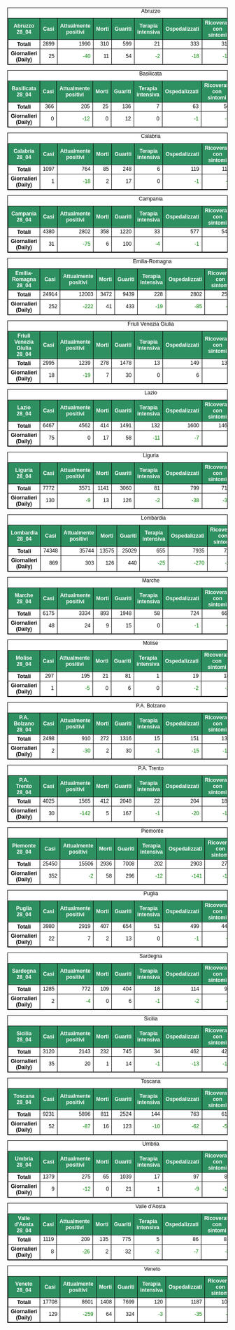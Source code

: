 <table style=" color:black; font-size:12; font-family:arial; text-align:center; " cellpadding="2.5" cellspacing="0" border="1" bordercolor="black" bgcolor="#FFFFFF">
			<caption>Abruzzo</caption>
			<tr style="color:#FFFFFF;background:#2E9061">
				<th>Abruzzo 28_04</th>
				<th>Casi</th>
				<th>Attualmente positivi</th>
				<th>Morti</th>
				<th>Guariti</th>
				<th>Terapia intensiva</th>
				<th>Ospedalizzati</th>
				<th>Ricoverati con sintomi</th>
				<th>Isolamento domiciliare</th>
				<th>Tamponi</th>
			</tr>
			<tr>
				<th>Totali</th>
				<td align="right"> 2899</td>
				<td align="right"> 1990</td>
				<td align="right"> 310</td>
				<td align="right"> 599</td>
				<td align="right"> 21</td>
				<td align="right"> 333</td>
				<td align="right"> 312</td>
				<td align="right"> 1657</td>
				<td align="right"> 35356</td>
			</tr>
			<tr>
				<th>Giornalieri (Daily)</th>
				<td align="right"> 25</td>
				<td align="right" style=" color:green; "> -40</td>
				<td align="right"> 11</td>
				<td align="right"> 54</td>
				<td align="right" style=" color:green; "> -2</td>
				<td align="right" style=" color:green; "> -18</td>
				<td align="right" style=" color:green; "> -16</td>
				<td align="right" style=" color:green; "> -22</td>
				<td align="right"> 1180</td>
			</tr>
</table>

<table style=" color:black; font-size:12; font-family:arial; text-align:center; " cellpadding="2.5" cellspacing="0" border="1" bordercolor="black" bgcolor="#FFFFFF">
			<caption>Basilicata</caption>
			<tr style="color:#FFFFFF;background:#2E9061">
				<th>Basilicata 28_04</th>
				<th>Casi</th>
				<th>Attualmente positivi</th>
				<th>Morti</th>
				<th>Guariti</th>
				<th>Terapia intensiva</th>
				<th>Ospedalizzati</th>
				<th>Ricoverati con sintomi</th>
				<th>Isolamento domiciliare</th>
				<th>Tamponi</th>
			</tr>
			<tr>
				<th>Totali</th>
				<td align="right"> 366</td>
				<td align="right"> 205</td>
				<td align="right"> 25</td>
				<td align="right"> 136</td>
				<td align="right"> 7</td>
				<td align="right"> 63</td>
				<td align="right"> 56</td>
				<td align="right"> 142</td>
				<td align="right"> 10889</td>
			</tr>
			<tr>
				<th>Giornalieri (Daily)</th>
				<td align="right"> 0</td>
				<td align="right" style=" color:green; "> -12</td>
				<td align="right"> 0</td>
				<td align="right"> 12</td>
				<td align="right"> 0</td>
				<td align="right" style=" color:green; "> -1</td>
				<td align="right" style=" color:green; "> -1</td>
				<td align="right" style=" color:green; "> -11</td>
				<td align="right"> 525</td>
			</tr>
</table>

<table style=" color:black; font-size:12; font-family:arial; text-align:center; " cellpadding="2.5" cellspacing="0" border="1" bordercolor="black" bgcolor="#FFFFFF">
			<caption>Calabria</caption>
			<tr style="color:#FFFFFF;background:#2E9061">
				<th>Calabria 28_04</th>
				<th>Casi</th>
				<th>Attualmente positivi</th>
				<th>Morti</th>
				<th>Guariti</th>
				<th>Terapia intensiva</th>
				<th>Ospedalizzati</th>
				<th>Ricoverati con sintomi</th>
				<th>Isolamento domiciliare</th>
				<th>Tamponi</th>
			</tr>
			<tr>
				<th>Totali</th>
				<td align="right"> 1097</td>
				<td align="right"> 764</td>
				<td align="right"> 85</td>
				<td align="right"> 248</td>
				<td align="right"> 6</td>
				<td align="right"> 119</td>
				<td align="right"> 113</td>
				<td align="right"> 645</td>
				<td align="right"> 33755</td>
			</tr>
			<tr>
				<th>Giornalieri (Daily)</th>
				<td align="right"> 1</td>
				<td align="right" style=" color:green; "> -18</td>
				<td align="right"> 2</td>
				<td align="right"> 17</td>
				<td align="right"> 0</td>
				<td align="right" style=" color:green; "> -1</td>
				<td align="right" style=" color:green; "> -1</td>
				<td align="right" style=" color:green; "> -17</td>
				<td align="right"> 1968</td>
			</tr>
</table>

<table style=" color:black; font-size:12; font-family:arial; text-align:center; " cellpadding="2.5" cellspacing="0" border="1" bordercolor="black" bgcolor="#FFFFFF">
			<caption>Campania</caption>
			<tr style="color:#FFFFFF;background:#2E9061">
				<th>Campania 28_04</th>
				<th>Casi</th>
				<th>Attualmente positivi</th>
				<th>Morti</th>
				<th>Guariti</th>
				<th>Terapia intensiva</th>
				<th>Ospedalizzati</th>
				<th>Ricoverati con sintomi</th>
				<th>Isolamento domiciliare</th>
				<th>Tamponi</th>
			</tr>
			<tr>
				<th>Totali</th>
				<td align="right"> 4380</td>
				<td align="right"> 2802</td>
				<td align="right"> 358</td>
				<td align="right"> 1220</td>
				<td align="right"> 33</td>
				<td align="right"> 577</td>
				<td align="right"> 544</td>
				<td align="right"> 2225</td>
				<td align="right"> 70566</td>
			</tr>
			<tr>
				<th>Giornalieri (Daily)</th>
				<td align="right"> 31</td>
				<td align="right" style=" color:green; "> -75</td>
				<td align="right"> 6</td>
				<td align="right"> 100</td>
				<td align="right" style=" color:green; "> -4</td>
				<td align="right" style=" color:green; "> -1</td>
				<td align="right"> 3</td>
				<td align="right" style=" color:green; "> -74</td>
				<td align="right"> 1839</td>
			</tr>
</table>

<table style=" color:black; font-size:12; font-family:arial; text-align:center; " cellpadding="2.5" cellspacing="0" border="1" bordercolor="black" bgcolor="#FFFFFF">
			<caption>Emilia-Romagna</caption>
			<tr style="color:#FFFFFF;background:#2E9061">
				<th>Emilia-Romagna 28_04</th>
				<th>Casi</th>
				<th>Attualmente positivi</th>
				<th>Morti</th>
				<th>Guariti</th>
				<th>Terapia intensiva</th>
				<th>Ospedalizzati</th>
				<th>Ricoverati con sintomi</th>
				<th>Isolamento domiciliare</th>
				<th>Tamponi</th>
			</tr>
			<tr>
				<th>Totali</th>
				<td align="right"> 24914</td>
				<td align="right"> 12003</td>
				<td align="right"> 3472</td>
				<td align="right"> 9439</td>
				<td align="right"> 228</td>
				<td align="right"> 2802</td>
				<td align="right"> 2574</td>
				<td align="right"> 9201</td>
				<td align="right"> 172589</td>
			</tr>
			<tr>
				<th>Giornalieri (Daily)</th>
				<td align="right"> 252</td>
				<td align="right" style=" color:green; "> -222</td>
				<td align="right"> 41</td>
				<td align="right"> 433</td>
				<td align="right" style=" color:green; "> -19</td>
				<td align="right" style=" color:green; "> -85</td>
				<td align="right" style=" color:green; "> -66</td>
				<td align="right" style=" color:green; "> -137</td>
				<td align="right"> 7610</td>
			</tr>
</table>

<table style=" color:black; font-size:12; font-family:arial; text-align:center; " cellpadding="2.5" cellspacing="0" border="1" bordercolor="black" bgcolor="#FFFFFF">
			<caption>Friuli Venezia Giulia</caption>
			<tr style="color:#FFFFFF;background:#2E9061">
				<th>Friuli Venezia Giulia 28_04</th>
				<th>Casi</th>
				<th>Attualmente positivi</th>
				<th>Morti</th>
				<th>Guariti</th>
				<th>Terapia intensiva</th>
				<th>Ospedalizzati</th>
				<th>Ricoverati con sintomi</th>
				<th>Isolamento domiciliare</th>
				<th>Tamponi</th>
			</tr>
			<tr>
				<th>Totali</th>
				<td align="right"> 2995</td>
				<td align="right"> 1239</td>
				<td align="right"> 278</td>
				<td align="right"> 1478</td>
				<td align="right"> 13</td>
				<td align="right"> 149</td>
				<td align="right"> 136</td>
				<td align="right"> 1090</td>
				<td align="right"> 64151</td>
			</tr>
			<tr>
				<th>Giornalieri (Daily)</th>
				<td align="right"> 18</td>
				<td align="right" style=" color:green; "> -19</td>
				<td align="right"> 7</td>
				<td align="right"> 30</td>
				<td align="right"> 0</td>
				<td align="right"> 6</td>
				<td align="right"> 6</td>
				<td align="right" style=" color:green; "> -25</td>
				<td align="right"> 3211</td>
			</tr>
</table>

<table style=" color:black; font-size:12; font-family:arial; text-align:center; " cellpadding="2.5" cellspacing="0" border="1" bordercolor="black" bgcolor="#FFFFFF">
			<caption>Lazio</caption>
			<tr style="color:#FFFFFF;background:#2E9061">
				<th>Lazio 28_04</th>
				<th>Casi</th>
				<th>Attualmente positivi</th>
				<th>Morti</th>
				<th>Guariti</th>
				<th>Terapia intensiva</th>
				<th>Ospedalizzati</th>
				<th>Ricoverati con sintomi</th>
				<th>Isolamento domiciliare</th>
				<th>Tamponi</th>
			</tr>
			<tr>
				<th>Totali</th>
				<td align="right"> 6467</td>
				<td align="right"> 4562</td>
				<td align="right"> 414</td>
				<td align="right"> 1491</td>
				<td align="right"> 132</td>
				<td align="right"> 1600</td>
				<td align="right"> 1468</td>
				<td align="right"> 2962</td>
				<td align="right"> 128664</td>
			</tr>
			<tr>
				<th>Giornalieri (Daily)</th>
				<td align="right"> 75</td>
				<td align="right"> 0</td>
				<td align="right"> 17</td>
				<td align="right"> 58</td>
				<td align="right" style=" color:green; "> -11</td>
				<td align="right" style=" color:green; "> -7</td>
				<td align="right"> 4</td>
				<td align="right"> 7</td>
				<td align="right"> 3895</td>
			</tr>
</table>

<table style=" color:black; font-size:12; font-family:arial; text-align:center; " cellpadding="2.5" cellspacing="0" border="1" bordercolor="black" bgcolor="#FFFFFF">
			<caption>Liguria</caption>
			<tr style="color:#FFFFFF;background:#2E9061">
				<th>Liguria 28_04</th>
				<th>Casi</th>
				<th>Attualmente positivi</th>
				<th>Morti</th>
				<th>Guariti</th>
				<th>Terapia intensiva</th>
				<th>Ospedalizzati</th>
				<th>Ricoverati con sintomi</th>
				<th>Isolamento domiciliare</th>
				<th>Tamponi</th>
			</tr>
			<tr>
				<th>Totali</th>
				<td align="right"> 7772</td>
				<td align="right"> 3571</td>
				<td align="right"> 1141</td>
				<td align="right"> 3060</td>
				<td align="right"> 81</td>
				<td align="right"> 799</td>
				<td align="right"> 718</td>
				<td align="right"> 2772</td>
				<td align="right"> 45719</td>
			</tr>
			<tr>
				<th>Giornalieri (Daily)</th>
				<td align="right"> 130</td>
				<td align="right" style=" color:green; "> -9</td>
				<td align="right"> 13</td>
				<td align="right"> 126</td>
				<td align="right" style=" color:green; "> -2</td>
				<td align="right" style=" color:green; "> -38</td>
				<td align="right" style=" color:green; "> -36</td>
				<td align="right"> 29</td>
				<td align="right"> 1680</td>
			</tr>
</table>

<table style=" color:black; font-size:12; font-family:arial; text-align:center; " cellpadding="2.5" cellspacing="0" border="1" bordercolor="black" bgcolor="#FFFFFF">
			<caption>Lombardia</caption>
			<tr style="color:#FFFFFF;background:#2E9061">
				<th>Lombardia 28_04</th>
				<th>Casi</th>
				<th>Attualmente positivi</th>
				<th>Morti</th>
				<th>Guariti</th>
				<th>Terapia intensiva</th>
				<th>Ospedalizzati</th>
				<th>Ricoverati con sintomi</th>
				<th>Isolamento domiciliare</th>
				<th>Tamponi</th>
			</tr>
			<tr>
				<th>Totali</th>
				<td align="right"> 74348</td>
				<td align="right"> 35744</td>
				<td align="right"> 13575</td>
				<td align="right"> 25029</td>
				<td align="right"> 655</td>
				<td align="right"> 7935</td>
				<td align="right"> 7280</td>
				<td align="right"> 27809</td>
				<td align="right"> 351423</td>
			</tr>
			<tr>
				<th>Giornalieri (Daily)</th>
				<td align="right"> 869</td>
				<td align="right"> 303</td>
				<td align="right"> 126</td>
				<td align="right"> 440</td>
				<td align="right" style=" color:green; "> -25</td>
				<td align="right" style=" color:green; "> -270</td>
				<td align="right" style=" color:green; "> -245</td>
				<td align="right"> 573</td>
				<td align="right"> 8573</td>
			</tr>
</table>

<table style=" color:black; font-size:12; font-family:arial; text-align:center; " cellpadding="2.5" cellspacing="0" border="1" bordercolor="black" bgcolor="#FFFFFF">
			<caption>Marche</caption>
			<tr style="color:#FFFFFF;background:#2E9061">
				<th>Marche 28_04</th>
				<th>Casi</th>
				<th>Attualmente positivi</th>
				<th>Morti</th>
				<th>Guariti</th>
				<th>Terapia intensiva</th>
				<th>Ospedalizzati</th>
				<th>Ricoverati con sintomi</th>
				<th>Isolamento domiciliare</th>
				<th>Tamponi</th>
			</tr>
			<tr>
				<th>Totali</th>
				<td align="right"> 6175</td>
				<td align="right"> 3334</td>
				<td align="right"> 893</td>
				<td align="right"> 1948</td>
				<td align="right"> 58</td>
				<td align="right"> 724</td>
				<td align="right"> 666</td>
				<td align="right"> 2610</td>
				<td align="right"> 54313</td>
			</tr>
			<tr>
				<th>Giornalieri (Daily)</th>
				<td align="right"> 48</td>
				<td align="right"> 24</td>
				<td align="right"> 9</td>
				<td align="right"> 15</td>
				<td align="right"> 0</td>
				<td align="right" style=" color:green; "> -1</td>
				<td align="right" style=" color:green; "> -1</td>
				<td align="right"> 25</td>
				<td align="right"> 1548</td>
			</tr>
</table>

<table style=" color:black; font-size:12; font-family:arial; text-align:center; " cellpadding="2.5" cellspacing="0" border="1" bordercolor="black" bgcolor="#FFFFFF">
			<caption>Molise</caption>
			<tr style="color:#FFFFFF;background:#2E9061">
				<th>Molise 28_04</th>
				<th>Casi</th>
				<th>Attualmente positivi</th>
				<th>Morti</th>
				<th>Guariti</th>
				<th>Terapia intensiva</th>
				<th>Ospedalizzati</th>
				<th>Ricoverati con sintomi</th>
				<th>Isolamento domiciliare</th>
				<th>Tamponi</th>
			</tr>
			<tr>
				<th>Totali</th>
				<td align="right"> 297</td>
				<td align="right"> 195</td>
				<td align="right"> 21</td>
				<td align="right"> 81</td>
				<td align="right"> 1</td>
				<td align="right"> 19</td>
				<td align="right"> 18</td>
				<td align="right"> 176</td>
				<td align="right"> 5776</td>
			</tr>
			<tr>
				<th>Giornalieri (Daily)</th>
				<td align="right"> 1</td>
				<td align="right" style=" color:green; "> -5</td>
				<td align="right"> 0</td>
				<td align="right"> 6</td>
				<td align="right"> 0</td>
				<td align="right" style=" color:green; "> -2</td>
				<td align="right" style=" color:green; "> -2</td>
				<td align="right" style=" color:green; "> -3</td>
				<td align="right"> 120</td>
			</tr>
</table>

<table style=" color:black; font-size:12; font-family:arial; text-align:center; " cellpadding="2.5" cellspacing="0" border="1" bordercolor="black" bgcolor="#FFFFFF">
			<caption>P.A. Bolzano</caption>
			<tr style="color:#FFFFFF;background:#2E9061">
				<th>P.A. Bolzano 28_04</th>
				<th>Casi</th>
				<th>Attualmente positivi</th>
				<th>Morti</th>
				<th>Guariti</th>
				<th>Terapia intensiva</th>
				<th>Ospedalizzati</th>
				<th>Ricoverati con sintomi</th>
				<th>Isolamento domiciliare</th>
				<th>Tamponi</th>
			</tr>
			<tr>
				<th>Totali</th>
				<td align="right"> 2498</td>
				<td align="right"> 910</td>
				<td align="right"> 272</td>
				<td align="right"> 1316</td>
				<td align="right"> 15</td>
				<td align="right"> 151</td>
				<td align="right"> 136</td>
				<td align="right"> 759</td>
				<td align="right"> 39130</td>
			</tr>
			<tr>
				<th>Giornalieri (Daily)</th>
				<td align="right"> 2</td>
				<td align="right" style=" color:green; "> -30</td>
				<td align="right"> 2</td>
				<td align="right"> 30</td>
				<td align="right" style=" color:green; "> -1</td>
				<td align="right" style=" color:green; "> -15</td>
				<td align="right" style=" color:green; "> -14</td>
				<td align="right" style=" color:green; "> -15</td>
				<td align="right"> 490</td>
			</tr>
</table>

<table style=" color:black; font-size:12; font-family:arial; text-align:center; " cellpadding="2.5" cellspacing="0" border="1" bordercolor="black" bgcolor="#FFFFFF">
			<caption>P.A. Trento</caption>
			<tr style="color:#FFFFFF;background:#2E9061">
				<th>P.A. Trento 28_04</th>
				<th>Casi</th>
				<th>Attualmente positivi</th>
				<th>Morti</th>
				<th>Guariti</th>
				<th>Terapia intensiva</th>
				<th>Ospedalizzati</th>
				<th>Ricoverati con sintomi</th>
				<th>Isolamento domiciliare</th>
				<th>Tamponi</th>
			</tr>
			<tr>
				<th>Totali</th>
				<td align="right"> 4025</td>
				<td align="right"> 1565</td>
				<td align="right"> 412</td>
				<td align="right"> 2048</td>
				<td align="right"> 22</td>
				<td align="right"> 204</td>
				<td align="right"> 182</td>
				<td align="right"> 1361</td>
				<td align="right"> 33839</td>
			</tr>
			<tr>
				<th>Giornalieri (Daily)</th>
				<td align="right"> 30</td>
				<td align="right" style=" color:green; "> -142</td>
				<td align="right"> 5</td>
				<td align="right"> 167</td>
				<td align="right" style=" color:green; "> -1</td>
				<td align="right" style=" color:green; "> -20</td>
				<td align="right" style=" color:green; "> -19</td>
				<td align="right" style=" color:green; "> -122</td>
				<td align="right"> 687</td>
			</tr>
</table>

<table style=" color:black; font-size:12; font-family:arial; text-align:center; " cellpadding="2.5" cellspacing="0" border="1" bordercolor="black" bgcolor="#FFFFFF">
			<caption>Piemonte</caption>
			<tr style="color:#FFFFFF;background:#2E9061">
				<th>Piemonte 28_04</th>
				<th>Casi</th>
				<th>Attualmente positivi</th>
				<th>Morti</th>
				<th>Guariti</th>
				<th>Terapia intensiva</th>
				<th>Ospedalizzati</th>
				<th>Ricoverati con sintomi</th>
				<th>Isolamento domiciliare</th>
				<th>Tamponi</th>
			</tr>
			<tr>
				<th>Totali</th>
				<td align="right"> 25450</td>
				<td align="right"> 15506</td>
				<td align="right"> 2936</td>
				<td align="right"> 7008</td>
				<td align="right"> 202</td>
				<td align="right"> 2903</td>
				<td align="right"> 2701</td>
				<td align="right"> 12603</td>
				<td align="right"> 144531</td>
			</tr>
			<tr>
				<th>Giornalieri (Daily)</th>
				<td align="right"> 352</td>
				<td align="right" style=" color:green; "> -2</td>
				<td align="right"> 58</td>
				<td align="right"> 296</td>
				<td align="right" style=" color:green; "> -12</td>
				<td align="right" style=" color:green; "> -141</td>
				<td align="right" style=" color:green; "> -129</td>
				<td align="right"> 139</td>
				<td align="right"> 5183</td>
			</tr>
</table>

<table style=" color:black; font-size:12; font-family:arial; text-align:center; " cellpadding="2.5" cellspacing="0" border="1" bordercolor="black" bgcolor="#FFFFFF">
			<caption>Puglia</caption>
			<tr style="color:#FFFFFF;background:#2E9061">
				<th>Puglia 28_04</th>
				<th>Casi</th>
				<th>Attualmente positivi</th>
				<th>Morti</th>
				<th>Guariti</th>
				<th>Terapia intensiva</th>
				<th>Ospedalizzati</th>
				<th>Ricoverati con sintomi</th>
				<th>Isolamento domiciliare</th>
				<th>Tamponi</th>
			</tr>
			<tr>
				<th>Totali</th>
				<td align="right"> 3980</td>
				<td align="right"> 2919</td>
				<td align="right"> 407</td>
				<td align="right"> 654</td>
				<td align="right"> 51</td>
				<td align="right"> 499</td>
				<td align="right"> 448</td>
				<td align="right"> 2420</td>
				<td align="right"> 58496</td>
			</tr>
			<tr>
				<th>Giornalieri (Daily)</th>
				<td align="right"> 22</td>
				<td align="right"> 7</td>
				<td align="right"> 2</td>
				<td align="right"> 13</td>
				<td align="right"> 0</td>
				<td align="right" style=" color:green; "> -1</td>
				<td align="right" style=" color:green; "> -1</td>
				<td align="right"> 8</td>
				<td align="right"> 1520</td>
			</tr>
</table>

<table style=" color:black; font-size:12; font-family:arial; text-align:center; " cellpadding="2.5" cellspacing="0" border="1" bordercolor="black" bgcolor="#FFFFFF">
			<caption>Sardegna</caption>
			<tr style="color:#FFFFFF;background:#2E9061">
				<th>Sardegna 28_04</th>
				<th>Casi</th>
				<th>Attualmente positivi</th>
				<th>Morti</th>
				<th>Guariti</th>
				<th>Terapia intensiva</th>
				<th>Ospedalizzati</th>
				<th>Ricoverati con sintomi</th>
				<th>Isolamento domiciliare</th>
				<th>Tamponi</th>
			</tr>
			<tr>
				<th>Totali</th>
				<td align="right"> 1285</td>
				<td align="right"> 772</td>
				<td align="right"> 109</td>
				<td align="right"> 404</td>
				<td align="right"> 18</td>
				<td align="right"> 114</td>
				<td align="right"> 96</td>
				<td align="right"> 658</td>
				<td align="right"> 22116</td>
			</tr>
			<tr>
				<th>Giornalieri (Daily)</th>
				<td align="right"> 2</td>
				<td align="right" style=" color:green; "> -4</td>
				<td align="right"> 0</td>
				<td align="right"> 6</td>
				<td align="right" style=" color:green; "> -1</td>
				<td align="right" style=" color:green; "> -2</td>
				<td align="right" style=" color:green; "> -1</td>
				<td align="right" style=" color:green; "> -2</td>
				<td align="right"> 721</td>
			</tr>
</table>

<table style=" color:black; font-size:12; font-family:arial; text-align:center; " cellpadding="2.5" cellspacing="0" border="1" bordercolor="black" bgcolor="#FFFFFF">
			<caption>Sicilia</caption>
			<tr style="color:#FFFFFF;background:#2E9061">
				<th>Sicilia 28_04</th>
				<th>Casi</th>
				<th>Attualmente positivi</th>
				<th>Morti</th>
				<th>Guariti</th>
				<th>Terapia intensiva</th>
				<th>Ospedalizzati</th>
				<th>Ricoverati con sintomi</th>
				<th>Isolamento domiciliare</th>
				<th>Tamponi</th>
			</tr>
			<tr>
				<th>Totali</th>
				<td align="right"> 3120</td>
				<td align="right"> 2143</td>
				<td align="right"> 232</td>
				<td align="right"> 745</td>
				<td align="right"> 34</td>
				<td align="right"> 462</td>
				<td align="right"> 428</td>
				<td align="right"> 1681</td>
				<td align="right"> 73008</td>
			</tr>
			<tr>
				<th>Giornalieri (Daily)</th>
				<td align="right"> 35</td>
				<td align="right"> 20</td>
				<td align="right"> 1</td>
				<td align="right"> 14</td>
				<td align="right" style=" color:green; "> -1</td>
				<td align="right" style=" color:green; "> -13</td>
				<td align="right" style=" color:green; "> -12</td>
				<td align="right"> 33</td>
				<td align="right"> 2358</td>
			</tr>
</table>

<table style=" color:black; font-size:12; font-family:arial; text-align:center; " cellpadding="2.5" cellspacing="0" border="1" bordercolor="black" bgcolor="#FFFFFF">
			<caption>Toscana</caption>
			<tr style="color:#FFFFFF;background:#2E9061">
				<th>Toscana 28_04</th>
				<th>Casi</th>
				<th>Attualmente positivi</th>
				<th>Morti</th>
				<th>Guariti</th>
				<th>Terapia intensiva</th>
				<th>Ospedalizzati</th>
				<th>Ricoverati con sintomi</th>
				<th>Isolamento domiciliare</th>
				<th>Tamponi</th>
			</tr>
			<tr>
				<th>Totali</th>
				<td align="right"> 9231</td>
				<td align="right"> 5896</td>
				<td align="right"> 811</td>
				<td align="right"> 2524</td>
				<td align="right"> 144</td>
				<td align="right"> 763</td>
				<td align="right"> 619</td>
				<td align="right"> 5133</td>
				<td align="right"> 133617</td>
			</tr>
			<tr>
				<th>Giornalieri (Daily)</th>
				<td align="right"> 52</td>
				<td align="right" style=" color:green; "> -87</td>
				<td align="right"> 16</td>
				<td align="right"> 123</td>
				<td align="right" style=" color:green; "> -10</td>
				<td align="right" style=" color:green; "> -62</td>
				<td align="right" style=" color:green; "> -52</td>
				<td align="right" style=" color:green; "> -25</td>
				<td align="right"> 4569</td>
			</tr>
</table>

<table style=" color:black; font-size:12; font-family:arial; text-align:center; " cellpadding="2.5" cellspacing="0" border="1" bordercolor="black" bgcolor="#FFFFFF">
			<caption>Umbria</caption>
			<tr style="color:#FFFFFF;background:#2E9061">
				<th>Umbria 28_04</th>
				<th>Casi</th>
				<th>Attualmente positivi</th>
				<th>Morti</th>
				<th>Guariti</th>
				<th>Terapia intensiva</th>
				<th>Ospedalizzati</th>
				<th>Ricoverati con sintomi</th>
				<th>Isolamento domiciliare</th>
				<th>Tamponi</th>
			</tr>
			<tr>
				<th>Totali</th>
				<td align="right"> 1379</td>
				<td align="right"> 275</td>
				<td align="right"> 65</td>
				<td align="right"> 1039</td>
				<td align="right"> 17</td>
				<td align="right"> 97</td>
				<td align="right"> 80</td>
				<td align="right"> 178</td>
				<td align="right"> 33881</td>
			</tr>
			<tr>
				<th>Giornalieri (Daily)</th>
				<td align="right"> 9</td>
				<td align="right" style=" color:green; "> -12</td>
				<td align="right"> 0</td>
				<td align="right"> 21</td>
				<td align="right"> 1</td>
				<td align="right" style=" color:green; "> -9</td>
				<td align="right" style=" color:green; "> -10</td>
				<td align="right" style=" color:green; "> -3</td>
				<td align="right"> 1058</td>
			</tr>
</table>

<table style=" color:black; font-size:12; font-family:arial; text-align:center; " cellpadding="2.5" cellspacing="0" border="1" bordercolor="black" bgcolor="#FFFFFF">
			<caption>Valle d'Aosta</caption>
			<tr style="color:#FFFFFF;background:#2E9061">
				<th>Valle d'Aosta 28_04</th>
				<th>Casi</th>
				<th>Attualmente positivi</th>
				<th>Morti</th>
				<th>Guariti</th>
				<th>Terapia intensiva</th>
				<th>Ospedalizzati</th>
				<th>Ricoverati con sintomi</th>
				<th>Isolamento domiciliare</th>
				<th>Tamponi</th>
			</tr>
			<tr>
				<th>Totali</th>
				<td align="right"> 1119</td>
				<td align="right"> 209</td>
				<td align="right"> 135</td>
				<td align="right"> 775</td>
				<td align="right"> 5</td>
				<td align="right"> 86</td>
				<td align="right"> 81</td>
				<td align="right"> 123</td>
				<td align="right"> 6897</td>
			</tr>
			<tr>
				<th>Giornalieri (Daily)</th>
				<td align="right"> 8</td>
				<td align="right" style=" color:green; "> -26</td>
				<td align="right"> 2</td>
				<td align="right"> 32</td>
				<td align="right" style=" color:green; "> -2</td>
				<td align="right" style=" color:green; "> -7</td>
				<td align="right" style=" color:green; "> -5</td>
				<td align="right" style=" color:green; "> -19</td>
				<td align="right"> 346</td>
			</tr>
</table>

<table style=" color:black; font-size:12; font-family:arial; text-align:center; " cellpadding="2.5" cellspacing="0" border="1" bordercolor="black" bgcolor="#FFFFFF">
			<caption>Veneto</caption>
			<tr style="color:#FFFFFF;background:#2E9061">
				<th>Veneto 28_04</th>
				<th>Casi</th>
				<th>Attualmente positivi</th>
				<th>Morti</th>
				<th>Guariti</th>
				<th>Terapia intensiva</th>
				<th>Ospedalizzati</th>
				<th>Ricoverati con sintomi</th>
				<th>Isolamento domiciliare</th>
				<th>Tamponi</th>
			</tr>
			<tr>
				<th>Totali</th>
				<td align="right"> 17708</td>
				<td align="right"> 8601</td>
				<td align="right"> 1408</td>
				<td align="right"> 7699</td>
				<td align="right"> 120</td>
				<td align="right"> 1187</td>
				<td align="right"> 1067</td>
				<td align="right"> 7414</td>
				<td align="right"> 328218</td>
			</tr>
			<tr>
				<th>Giornalieri (Daily)</th>
				<td align="right"> 129</td>
				<td align="right" style=" color:green; "> -259</td>
				<td align="right"> 64</td>
				<td align="right"> 324</td>
				<td align="right" style=" color:green; "> -3</td>
				<td align="right" style=" color:green; "> -35</td>
				<td align="right" style=" color:green; "> -32</td>
				<td align="right" style=" color:green; "> -224</td>
				<td align="right"> 8191</td>
			</tr>
</table>

